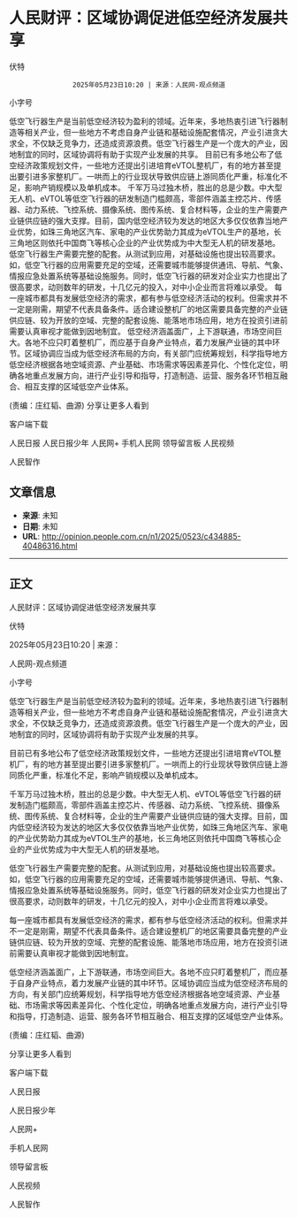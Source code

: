 # 人民财评：区域协调促进低空经济发展共享

伏特


					2025年05月23日10:20 | 来源：人民网-观点频道


小字号





低空飞行器生产是当前低空经济较为盈利的领域。近年来，多地热衷引进飞行器制造等相关产业，但一些地方不考虑自身产业链和基础设施配套情况，产业引进贪大求全，不仅缺乏竞争力，还造成资源浪费。低空飞行器生产是一个庞大的产业，因地制宜的同时，区域协调将有助于实现产业发展的共享。
目前已有多地公布了低空经济政策规划文件，一些地方还提出引进培育eVTOL整机厂，有的地方甚至提出要引进多家整机厂。一哄而上的行业现状导致供应链上游同质化严重，标准化不足，影响产销规模以及单机成本。
千军万马过独木桥，胜出的总是少数。中大型无人机、eVTOL等低空飞行器的研发制造门槛颇高，零部件涵盖主控芯片、传感器、动力系统、飞控系统、摄像系统、图传系统、复合材料等，企业的生产需要产业链供应链的强大支撑。目前，国内低空经济较为发达的地区大多仅仅依靠当地产业优势，如珠三角地区汽车、家电的产业优势助力其成为eVTOL生产的基地，长三角地区则依托中国商飞等核心企业的产业优势成为中大型无人机的研发基地。
低空飞行器生产需要完整的配套。从测试到应用，对基础设施也提出较高要求。如，低空飞行器的应用需要充足的空域，还需要城市能够提供通讯、导航、气象、情报应急处置系统等基础设施服务。同时，低空飞行器的研发对企业实力也提出了很高要求，动则数年的研发，十几亿元的投入，对中小企业而言将难以承受。
每一座城市都具有发展低空经济的需求，都有参与低空经济活动的权利。但需求并不一定是刚需，期望不代表具备条件。适合建设整机厂的地区需要具备完整的产业链供应链、较为开放的空域、完整的配套设施、能落地市场应用，地方在投资引进前需要认真审视才能做到因地制宜。
低空经济涵盖面广，上下游联通，市场空间巨大。各地不应只盯着整机厂，而应基于自身产业特点，着力发展产业链的其中环节。区域协调应当成为低空经济布局的方向，有关部门应统筹规划，科学指导地方低空经济根据各地空域资源、产业基础、市场需求等因素差异化、个性化定位，明确各地重点发展方向，进行产业引导和指导，打造制造、运营、服务各环节相互融合、相互支撑的区域低空产业体系。

(责编：庄红韬、曲源)
分享让更多人看到  


客户端下载

人民日报
人民日报少年
人民网+
手机人民网
领导留言板
人民视频

人民智作

## 文章信息

- **来源**: 未知
- **日期**: 未知
- **URL**: http://opinion.people.com.cn/n1/2025/0523/c434885-40486316.html

---

## 正文

人民财评：区域协调促进低空经济发展共享

伏特

2025年05月23日10:20 | 来源：

人民网-观点频道

小字号

低空飞行器生产是当前低空经济较为盈利的领域。近年来，多地热衷引进飞行器制造等相关产业，但一些地方不考虑自身产业链和基础设施配套情况，产业引进贪大求全，不仅缺乏竞争力，还造成资源浪费。低空飞行器生产是一个庞大的产业，因地制宜的同时，区域协调将有助于实现产业发展的共享。

目前已有多地公布了低空经济政策规划文件，一些地方还提出引进培育eVTOL整机厂，有的地方甚至提出要引进多家整机厂。一哄而上的行业现状导致供应链上游同质化严重，标准化不足，影响产销规模以及单机成本。

千军万马过独木桥，胜出的总是少数。中大型无人机、eVTOL等低空飞行器的研发制造门槛颇高，零部件涵盖主控芯片、传感器、动力系统、飞控系统、摄像系统、图传系统、复合材料等，企业的生产需要产业链供应链的强大支撑。目前，国内低空经济较为发达的地区大多仅仅依靠当地产业优势，如珠三角地区汽车、家电的产业优势助力其成为eVTOL生产的基地，长三角地区则依托中国商飞等核心企业的产业优势成为中大型无人机的研发基地。

低空飞行器生产需要完整的配套。从测试到应用，对基础设施也提出较高要求。如，低空飞行器的应用需要充足的空域，还需要城市能够提供通讯、导航、气象、情报应急处置系统等基础设施服务。同时，低空飞行器的研发对企业实力也提出了很高要求，动则数年的研发，十几亿元的投入，对中小企业而言将难以承受。

每一座城市都具有发展低空经济的需求，都有参与低空经济活动的权利。但需求并不一定是刚需，期望不代表具备条件。适合建设整机厂的地区需要具备完整的产业链供应链、较为开放的空域、完整的配套设施、能落地市场应用，地方在投资引进前需要认真审视才能做到因地制宜。

低空经济涵盖面广，上下游联通，市场空间巨大。各地不应只盯着整机厂，而应基于自身产业特点，着力发展产业链的其中环节。区域协调应当成为低空经济布局的方向，有关部门应统筹规划，科学指导地方低空经济根据各地空域资源、产业基础、市场需求等因素差异化、个性化定位，明确各地重点发展方向，进行产业引导和指导，打造制造、运营、服务各环节相互融合、相互支撑的区域低空产业体系。

(责编：庄红韬、曲源)

分享让更多人看到

客户端下载

人民日报

人民日报少年

人民网+

手机人民网

领导留言板

人民视频

人民智作

